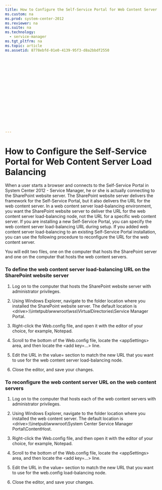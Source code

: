 ```yaml
---
title: How to Configure the Self-Service Portal for Web Content Server Load Balancing
ms.custom: na
ms.prod: system-center-2012
ms.reviewer: na
ms.suite: na
ms.technology: 
  - service-manager
ms.tgt_pltfrm: na
ms.topic: article
ms.assetid: 8778ebfd-01e0-4139-95f3-d8a2bbdf2550
 

















---
```

# How to Configure the Self-Service Portal for Web Content Server Load Balancing
When a user starts a browser and connects to the Self-Service Portal in System Center 2012 - Service Manager, he or she is actually connecting to the SharePoint website server. The SharePoint website server delivers the framework for the Self-Service Portal, but it also delivers the URL for the web content server. In a web content server load\-balancing environment, you want the SharePoint website server to deliver the URL for the web content server load\-balancing node, not the URL for a specific web content server. If you are installing a new Self-Service Portal, you can specify the web content server load\-balancing URL during setup. If you added web content server load\-balancing to an existing Self-Service Portal installation, you can use the following procedure to reconfigure the URL for the web content server.  
  
 You will edit two files, one on the computer that hosts the SharePoint server and one on the computer that hosts the web content servers.  
  
### To define the web content server load\-balancing URL on the SharePoint website server  
  
1.  Log on to the computer that hosts the SharePoint website server with administrator privileges.  
  
2.  Using Windows Explorer, navigate to the folder location where you installed the SharePoint website server. The default location is \<drive\>:\\\\intetpub\\wwwroot\\wss\\VirtualDirectories\\Service Manager Portal.  
  
3.  Right\-click the Web.config file, and open it with the editor of your choice, for example, Notepad.  
  
4.  Scroll to the bottom of the Web.config file, locate the \<appSettings\> area, and then locate the \<add key\=…\> line.  
  
5.  Edit the URL in the value\= section to match the new URL that you want to use for the web content server load\-balancing node.  
  
6.  Close the editor, and save your changes.  
  
### To reconfigure the web content server URL on the web content servers  
  
1.  Log on to the computer that hosts each of the web content servers with administrator privileges.  
  
2.  Using Windows Explorer, navigate to the folder location where you installed the web content server. The default location is \<drive\>:\\\\inetpub\\wwwroot\\System Center Service Manager Portal\\ContentHost.  
  
3.  Right\-click the Web.config file, and then open it with the editor of your choice, for example, Notepad.  
  
4.  Scroll to the bottom of the Web.config file, locate the \<appSettings\> area, and then locate the \<add key\=…\> line.  
  
5.  Edit the URL in the value\= section to match the new URL that you want to use for the web.config load\-balancing node.  
  
6.  Close the editor, and save your changes.
